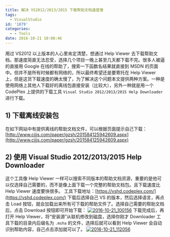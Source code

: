 ```yaml
---
title: 解决 VS2012/2013/2015 下载帮助文档速度慢
tags:
  - VisualStudio
id: '1879'
categories:
  - - Tools
date: 2016-10-21 10:08:46
---
```


用过 VS2012 以上版本的人心里肯定清楚，想通过 Help Viewer 去下载帮助文档，那速度简直无法忍受，选择几个项目一晚上甚至几天都下载不完。很多人被逼的直接用 Google 在线的帮助了，搜索一下函数名结果就直接到 MSDN 的页面中。但并不是所有时候都有网络的，所以最终希望还是要寄托在 Help Viewer 上，但是这货下载速度的确太慢了，为了解决这个问题本文提供两种方案。一种是使用网络上其他人下载好的离线包直接安装（比较大），另外一种就是用一个 CodePlex 上提供的下载工具 `Visual Studio 2012/2013/2015 Help Downloader` 进行下载。
<!-- more -->
## 1) 下载离线安装包

在如下网站中有提供离线的帮助文档文件，可以根据页面提示自己下载： [http://www.cjjjs.com/paper/gzsh/201584125942609.aspx](http://www.cjjjs.com/paper/gzsh/201584125942609.aspx)

## 2) 使用 Visual Studio 2012/2013/2015 Help Downloader

这个工具像 Help Viewer 一样可以搜索不同版本的帮助文档资源，重要的是他可以仅选择自己需要的，而不是像上面下载一个完整的帮助文档包。且下载速度比 Help Viewer 速度要快很多。 工具下载地址：[https://vshd.codeplex.com/](https://vshd.codeplex.com/) 下载后选择自己 VS 的版本，然后选择语言，再点击 Load 按钮，就会加载出来所有可下载的帮助文件了。选择自己需要的帮助文档后，点击 Download 按钮即可开始下载： [![2016-10-21_100156](http://www.mycode.net.cn/wp-content/uploads/2016/10/2016-10-21_100156.png)](http://www.mycode.net.cn/wp-content/uploads/2016/10/2016-10-21_100156.png) 下载完成后，再打开 Help Viewer，将“安装源”从联机修改到磁盘，选择你刚才 Downloader 工具下载的目录内后缀名为 `.msha` 的文件，选择后就可以看到 Help Viewer 会自动识别帮助内容，自己点击添加就可以了。 [![2016-10-21_112056](http://www.mycode.net.cn/wp-content/uploads/2016/10/2016-10-21_112056.png)](http://www.mycode.net.cn/wp-content/uploads/2016/10/2016-10-21_112056.png)